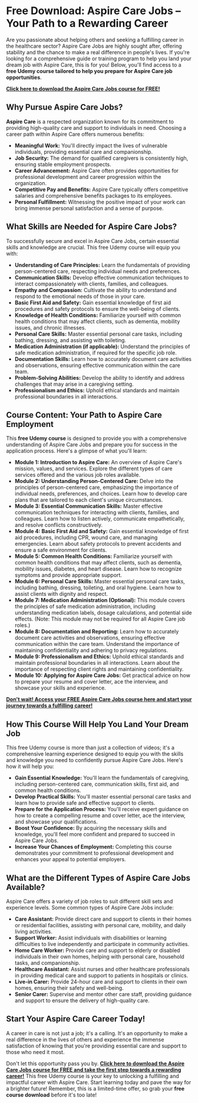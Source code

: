 # Free Download: Aspire Care Jobs – Your Path to a Rewarding Career

Are you passionate about helping others and seeking a fulfilling career in the healthcare sector? Aspire Care Jobs are highly sought after, offering stability and the chance to make a real difference in people's lives. If you're looking for a comprehensive guide or training program to help you land your dream job with Aspire Care, this is for you! Below, you'll find access to a **free Udemy course tailored to help you prepare for Aspire Care job opportunities**.

[**Click here to download the Aspire Care Jobs course for FREE!**](https://udemywork.com/aspire-care-jobs)

## Why Pursue Aspire Care Jobs?

**Aspire Care** is a respected organization known for its commitment to providing high-quality care and support to individuals in need. Choosing a career path within Aspire Care offers numerous benefits:

*   **Meaningful Work:** You'll directly impact the lives of vulnerable individuals, providing essential care and companionship.
*   **Job Security:** The demand for qualified caregivers is consistently high, ensuring stable employment prospects.
*   **Career Advancement:** Aspire Care often provides opportunities for professional development and career progression within the organization.
*   **Competitive Pay and Benefits:** Aspire Care typically offers competitive salaries and comprehensive benefits packages to its employees.
*   **Personal Fulfillment:** Witnessing the positive impact of your work can bring immense personal satisfaction and a sense of purpose.

## What Skills are Needed for Aspire Care Jobs?

To successfully secure and excel in Aspire Care Jobs, certain essential skills and knowledge are crucial. This free Udemy course will equip you with:

*   **Understanding of Care Principles:** Learn the fundamentals of providing person-centered care, respecting individual needs and preferences.
*   **Communication Skills:** Develop effective communication techniques to interact compassionately with clients, families, and colleagues.
*   **Empathy and Compassion:** Cultivate the ability to understand and respond to the emotional needs of those in your care.
*   **Basic First Aid and Safety:** Gain essential knowledge of first aid procedures and safety protocols to ensure the well-being of clients.
*   **Knowledge of Health Conditions:** Familiarize yourself with common health conditions that may affect clients, such as dementia, mobility issues, and chronic illnesses.
*   **Personal Care Skills:** Master essential personal care tasks, including bathing, dressing, and assisting with toileting.
*   **Medication Administration (if applicable):** Understand the principles of safe medication administration, if required for the specific job role.
*   **Documentation Skills:** Learn how to accurately document care activities and observations, ensuring effective communication within the care team.
*   **Problem-Solving Abilities:** Develop the ability to identify and address challenges that may arise in a caregiving setting.
*   **Professionalism and Ethics:** Uphold ethical standards and maintain professional boundaries in all interactions.

## Course Content: Your Path to Aspire Care Employment

This **free Udemy course** is designed to provide you with a comprehensive understanding of Aspire Care Jobs and prepare you for success in the application process. Here's a glimpse of what you'll learn:

*   **Module 1: Introduction to Aspire Care:** An overview of Aspire Care's mission, values, and services. Explore the different types of care services offered and the various job roles available.
*   **Module 2: Understanding Person-Centered Care:** Delve into the principles of person-centered care, emphasizing the importance of individual needs, preferences, and choices. Learn how to develop care plans that are tailored to each client's unique circumstances.
*   **Module 3: Essential Communication Skills:** Master effective communication techniques for interacting with clients, families, and colleagues. Learn how to listen actively, communicate empathetically, and resolve conflicts constructively.
*   **Module 4: Basic First Aid and Safety:** Gain essential knowledge of first aid procedures, including CPR, wound care, and managing emergencies. Learn about safety protocols to prevent accidents and ensure a safe environment for clients.
*   **Module 5: Common Health Conditions:** Familiarize yourself with common health conditions that may affect clients, such as dementia, mobility issues, diabetes, and heart disease. Learn how to recognize symptoms and provide appropriate support.
*   **Module 6: Personal Care Skills:** Master essential personal care tasks, including bathing, dressing, toileting, and oral hygiene. Learn how to assist clients with dignity and respect.
*   **Module 7: Medication Administration (Optional):** This module covers the principles of safe medication administration, including understanding medication labels, dosage calculations, and potential side effects. (Note: This module may not be required for all Aspire Care job roles.)
*   **Module 8: Documentation and Reporting:** Learn how to accurately document care activities and observations, ensuring effective communication within the care team. Understand the importance of maintaining confidentiality and adhering to privacy regulations.
*   **Module 9: Professionalism and Ethics:** Uphold ethical standards and maintain professional boundaries in all interactions. Learn about the importance of respecting client rights and maintaining confidentiality.
*   **Module 10: Applying for Aspire Care Jobs:** Get practical advice on how to prepare your resume and cover letter, ace the interview, and showcase your skills and experience.

[**Don't wait! Access your FREE Aspire Care Jobs course here and start your journey towards a fulfilling career!**](https://udemywork.com/aspire-care-jobs)

## How This Course Will Help You Land Your Dream Job

This free Udemy course is more than just a collection of videos; it's a comprehensive learning experience designed to equip you with the skills and knowledge you need to confidently pursue Aspire Care Jobs. Here's how it will help you:

*   **Gain Essential Knowledge:** You'll learn the fundamentals of caregiving, including person-centered care, communication skills, first aid, and common health conditions.
*   **Develop Practical Skills:** You'll master essential personal care tasks and learn how to provide safe and effective support to clients.
*   **Prepare for the Application Process:** You'll receive expert guidance on how to create a compelling resume and cover letter, ace the interview, and showcase your qualifications.
*   **Boost Your Confidence:** By acquiring the necessary skills and knowledge, you'll feel more confident and prepared to succeed in Aspire Care Jobs.
*   **Increase Your Chances of Employment:** Completing this course demonstrates your commitment to professional development and enhances your appeal to potential employers.

## What are the Different Types of Aspire Care Jobs Available?

Aspire Care offers a variety of job roles to suit different skill sets and experience levels. Some common types of Aspire Care Jobs include:

*   **Care Assistant:** Provide direct care and support to clients in their homes or residential facilities, assisting with personal care, mobility, and daily living activities.
*   **Support Worker:** Assist individuals with disabilities or learning difficulties to live independently and participate in community activities.
*   **Home Care Worker:** Provide care and support to elderly or disabled individuals in their own homes, helping with personal care, household tasks, and companionship.
*   **Healthcare Assistant:** Assist nurses and other healthcare professionals in providing medical care and support to patients in hospitals or clinics.
*   **Live-in Carer:** Provide 24-hour care and support to clients in their own homes, ensuring their safety and well-being.
*   **Senior Carer:** Supervise and mentor other care staff, providing guidance and support to ensure the delivery of high-quality care.

## Start Your Aspire Care Career Today!

A career in care is not just a job; it's a calling. It's an opportunity to make a real difference in the lives of others and experience the immense satisfaction of knowing that you're providing essential care and support to those who need it most.

Don't let this opportunity pass you by. **[Click here to download the Aspire Care Jobs course for FREE and take the first step towards a rewarding career!](https://udemywork.com/aspire-care-jobs)** This free Udemy course is your key to unlocking a fulfilling and impactful career with Aspire Care. Start learning today and pave the way for a brighter future! Remember, this is a limited-time offer, so grab your **free course download** before it's too late!
